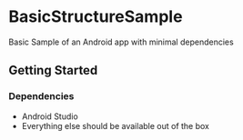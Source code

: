 # BasicStructureSample

Basic Sample of an Android app with minimal dependencies

## Getting Started

### Dependencies

* Android Studio
* Everything else should be available out of the box
